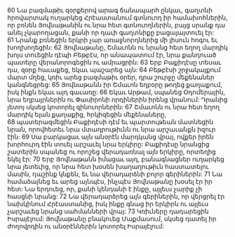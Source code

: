 60 Նա բազմաթիւ զօրքերով արագ ճանապարհ ընկաւ, գաղտնի հրովարտակ ուղարկեց Հրէաստանում գտնուող իր համախոհներին, որ բռնեն Յովնաթանին ու նրա հետ գտնուողներին, բայց սրանք դա անել չկարողացան, քանի որ դաւի գաղտնիքը բացայայտուել էր: 61 Նրանք բռնեցին երկրի չար առաջնորդներից մի յիսուն հոգու եւ խողխողեցին: 62 Յովնաթանը, Շմաւոնն ու նրանց հետ եղող մարդիկ խոյս տուեցին դէպի Բեթբէս, որ անապատում էր, նրա քանդուած պատերը վերանորոգեցին ու ամրացրին: 63 Երբ Բաքիդէսը տեսաւ դա, զօրք հաւաքեց, եկաւ պաշարեց այն: 64 Բեթբէսի շրջակայքում մարտ մղեց, կռիւ արեց բազմաթիւ օրեր, դրա շուրջը մեքենաներ կանգնեցրեց: 65 Յովնաթանն իր Շմաւոն եղբօրը թողեց քաղաքում, իսկ ինքն եկաւ այդ գաւառը: 66 Եկաւ Արթամ, սպանեց Օդոմերային, նրա եղբայրներին ու Փասիրոնի որդիներին իրենց վրանում: Դրանից յետոյ սկսեց կոտորել զինուորներին: 67 Շմաւոնն ու նրա հետ եղող մարդիկ ելան քաղաքից, հրկիզեցին մեքենաները, 68 պատերազմեցին Բաքիդէսի դէմ եւ պարտութեան մատնեցին նրան, որովհետեւ նրա մտադրութիւնն ու նրա արշաւանքն իզուր էին: 69 Սա բարկացաւ այն անօրէն մարդկանց վրայ, ովքեր իրեն խորհուրդ էին տուել արշաւել նրա երկիրը: Բաքիդէսը նրանցից շատերին սպանեց ու որոշեց վերադառնալ այն երկիրը, որտեղից եկել էր: 70 Երբ Յովնաթանն իմացաւ այդ, բանագնացներ ուղարկեց նրա յետեւից, որ նրա հետ խօսեն խաղաղութիւն հաստատելու մասին, դաշինք կնքեն, եւ նա վերադարձնի բոլոր գերիներին: 71 Նա համաձայնեց եւ արեց այնպէս, ինչպէս Յովնաթանը խօսել էր իր հետ: Նա երդուեց, որ, քանի կենդանի է ինքը, այլեւս չարիք չի հասցնի նրանց: 72 Նա վերադարձրեց այն գերիներին, որ վերցրել էր նախկինում Հրէաստանից, իսկ ինքը գնաց իր երկիրն ու այլեւս չարշաւեց նրանց սահմանների վրայ: 73 Կռիւները դադարեցին Իսրայէլում: Յովնաթանը բնակուեց Մաքմասում, սկսեց դատել իր ժողովրդին ու անօրէններին կոտորել Իսրայէլում:
